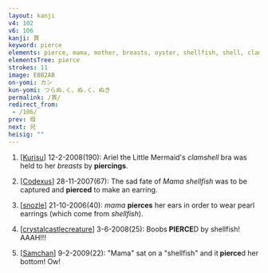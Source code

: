 ```yaml
---
layout: kanji
v4: 102
v6: 106
kanji: 貫
keyword: pierce
elements: pierce, mama, mother, breasts, oyster, shellfish, shell, clam, oyster, eye, animal legs, eight
elementsTree: pierce
strokes: 11
image: E8B2AB
on-yomi: カン
kun-yomi: つらぬ.く、ぬ.く、ぬき
permalink: /貫/
redirect_from:
 - /106/
prev: 母
next: 兄
heisig: ""
---
```


1) [<a href="http://kanji.koohii.com/profile/Kurisu">Kurisu</a>] 12-2-2008(190): Ariel the Little Mermaid&#039;s <em>clamshell</em> bra was held to her <em>breasts</em> by <strong>piercings</strong>.

2) [<a href="http://kanji.koohii.com/profile/Codexus">Codexus</a>] 28-11-2007(67): The sad fate of <em>Mama</em> <em>shellfish</em> was to be captured and <strong>pierced</strong> to make an earring.

3) [<a href="http://kanji.koohii.com/profile/snozle">snozle</a>] 21-10-2006(40): <em>mama</em> <strong>pierces</strong> her ears in order to wear pearl earrings (which come from <em>shellfish</em>).

4) [<a href="http://kanji.koohii.com/profile/crystalcastlecreature">crystalcastlecreature</a>] 3-6-2008(25): Boobs<strong> PIERCE</strong>D by shellfish! AAAH!!!

5) [<a href="http://kanji.koohii.com/profile/Samchan">Samchan</a>] 9-2-2009(22): &quot;Mama&quot; sat on a &quot;shellfish&quot; and it<strong> pierce</strong>d her bottom! Ow!

